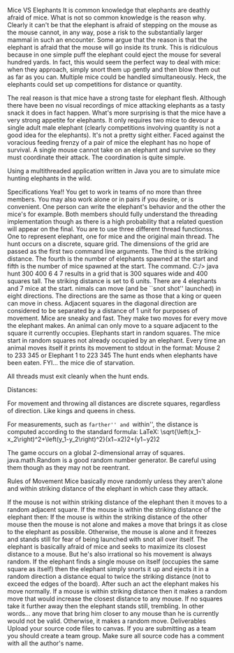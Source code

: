 Mice VS Elephants
It is common knowledge that elephants are deathly afraid of mice. What is not so common knowledge is the reason why. Clearly it can't be that the elephant is afraid of stepping on the mouse as the mouse cannot, in any way, pose a risk to the substantially larger mammal in such an encounter. Some argue that the reason is that the elephant is afraid that the mouse will go inside its trunk. This is ridiculous because in one simple puff the elephant could eject the mouse for several hundred yards. In fact, this would seem the
perfect way to deal with mice: when they approach, simply snort them up gently and then blow them out as far as you can. Multiple mice could be handled simultaneously. Heck, the elephants could set up competitions for distance or quantity.

The real reason is that mice have a strong taste for elephant flesh. Although there have been no visual recordings of mice attacking elephants as a tasty snack it does in fact happen. What's more surprising is that the mice have a very strong appetite for elephants. It only requires two mice to devour a single adult male elephant (clearly competitions involving quantity is not a good idea for the elephants). It's not a pretty sight either. Faced against the voracious feeding frenzy of a pair of mice the elephant has no hope
of survival. A single mouse cannot take on an elephant and survive so they must coordinate their attack. The coordination is quite simple.

Using a multithreaded application written in Java you are to simulate mice hunting elephants in the wild.

Specifications
Yea!! You get to work in teams of no more than three
members. You may also work alone or in pairs if you desire, or is convenient. One
person can write the elephant's behavior and the other the
mice's for example. Both members should fully understand the
threading implementation though as there is a high probability
that a related question will appear on the final.
You are to use three different thread functionss. One to represent elephant, one for
mice and the original main thread.
The hunt occurs on a discrete, square grid.
The dimensions of the grid are passed as the first two
command line arguments. The third is the striking distance. The fourth is the number of elephants spawned at the start and fifth is the number of mice spawned at the start. The
command.
        C:/> java hunt 300 400 6 4 7
results in a grid that is 300 squares wide and 400 squares
tall. The striking distance is set to 6 units. There are 4 elephants and 7 mice at the start.
nimals can move (and be ``snot shot'' launched) in eight directions. The directions are the same as those that a king or queen can move in chess.
Adjacent squares in the diagonal direction are considered to be separated by a distance of 1 unit for purposes of movement.
Mice are sneaky and fast. They make two moves for every move the elephant makes.
An animal can only move to a square adjacent to the square it currently occupies.
Elephants start in random squares.
The mice start in random squares not already occupied by an elephant.
Every time an animal moves itself it prints its movement to stdout in the format:
     Mouse 2 to 233 345
or
     Elephant 1 to 223 345
The hunt ends when elephants have been eaten. FYI... the mice die of starvation.

All threads must exit cleanly when the hunt ends.

Distances:

For movement and throwing all distances are discrete
squares, regardless of direction. Like kings and queens in
chess.

For measurements, such as ``farther'' and ``within'',
the distance is computed according to the standard formula:
LaTeX: \sqrt{\left(x_1-x_2\right)^2+\left(y_1-y_2\right)^2}(x1−x2)2+(y1−y2)2

The game occurs on a global 2-dimensional array of squares. java.math.Random is a good random number generator. Be careful using them though as they may not be reentrant.

Rules of Movement
Mice basically move randomly unless they aren't alone and within striking distance of the elephant in which case they attack.

If the mouse is not within striking distance of the elephant then it moves to a random adjacent square.
If the mouse is within the striking distance of the elephant then:
If the mouse is within the striking distance of the other mouse then the mouse is not alone and makes a move that brings it as close to the elephant as possible.
Otherwise, the mouse is alone and it freezes and stands still for fear of being launched with snot all over itself.
The elephant is basically afraid of mice and seeks to maximize its closest distance to a mouse. But he's also irrational so his movement is always random.
If the elephant finds a single mouse on itself (occupies the same square as itself) then the elephant simply snorts it up and ejects it in a random direction a distance equal to twice the striking distance (not to exceed the edges of the board). After such an act the elephant makes his move normally.
If a mouse is within striking distance then it makes a random move that would increase the closest distance to any mouse. If no squares take it further away then the elephant stands still, trembling. In other words... any move that bring him closer to any mouse than he is currently would not be valid.
Otherwise, it makes a random move.
Deliverables
Upload your source code files to canvas. If you are submitting as a team you should create a team group. Make sure all source code has a comment with all the author's name.
